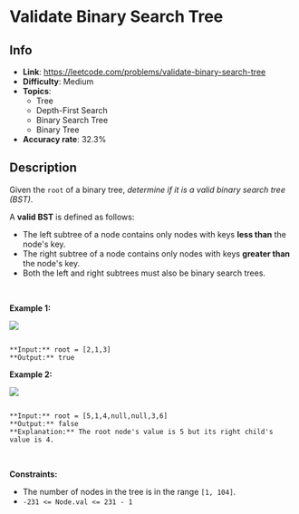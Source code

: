 # Validate Binary Search Tree

## Info  
- **Link**: https://leetcode.com/problems/validate-binary-search-tree
- **Difficulty**: Medium  
- **Topics**:   
    - Tree
    - Depth-First Search
    - Binary Search Tree
    - Binary Tree
- **Accuracy rate**: 32.3%  

## Description  
    
Given the `root` of a binary tree, *determine if it is a valid binary search tree (BST)*.


A **valid BST** is defined as follows:


* The left subtree of a node contains only nodes with keys **less than** the node's key.
* The right subtree of a node contains only nodes with keys **greater than** the node's key.
* Both the left and right subtrees must also be binary search trees.


 


**Example 1:**


![](https://assets.leetcode.com/uploads/2020/12/01/tree1.jpg)

```

**Input:** root = [2,1,3]
**Output:** true

```

**Example 2:**


![](https://assets.leetcode.com/uploads/2020/12/01/tree2.jpg)

```

**Input:** root = [5,1,4,null,null,3,6]
**Output:** false
**Explanation:** The root node's value is 5 but its right child's value is 4.

```

 


**Constraints:**


* The number of nodes in the tree is in the range `[1, 104]`.
* `-231 <= Node.val <= 231 - 1`


  
    